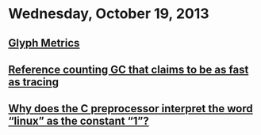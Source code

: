 # Wednesday, October 19, 2013

## [Glyph Metrics](http://www.freetype.org/freetype2/docs/glyphs/glyphs-3.html)

## [Reference counting GC that claims to be as fast as tracing](http://lambda-the-ultimate.org/node/4825)

## [Why does the C preprocessor interpret the word “linux” as the constant “1”?](http://stackoverflow.com/a/19214007)
